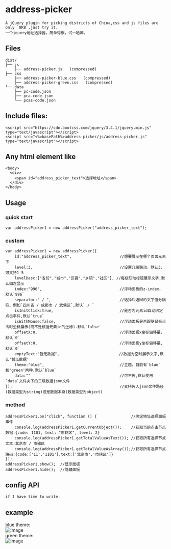 # address-picker
    A jQuery plugin for picking districts of China,css and js files are only `8KB`,just try it.
    一个jquery地址选择器，简单得很，试一哈嘛。
## Files
    dist/
    ├── js
        ├── address-picker.js   (compressed)
    ├── css
        ├── address-picker-blue.css   (compressed)
        ├── address-picker-green.css   (compressed)
    └── data
        ├── pc-code.json
        ├── pca-code.json
        └── pcas-code.json
## Include files:
    <script src="https://cdn.bootcss.com/jquery/3.4.1/jquery.min.js" type="text/javascript"></script>
    <script src="<%=basePath%>address-picker/js/address-picker.js" type="text/javascript"></script>
## Any html element like
    <body>
      <div>
        <span id="address_picker_text">选择地址</span>
      </div>
    </body>
## Usage
### quick start
    var addressPicker1 = new addressPicker("address_picker_text");
### custom
    var addressPicker1 = new addressPicker({
        id:"address_picker_text",                     //想要展示在哪个页面元素下
        level:3,                                      //设置几级联动，默认3，可支持1-5
        levelDesc:["省份","城市","区县","乡镇","社区"], //每级联动标题展示文字,默认如左显示
        index:"996",                                  //浮动面板的z-index，默认`996`
        separator:" / ",                              //选择后返回的文字值分隔符，例如`四川省 / 成都市 / 武侯区`,默认` / `
        isInitClick:true,                             //是否为元素id自动绑定点击事件,默认`true`
        isWithMouse:false,                            //浮动面板是否跟随鼠标点击时坐标展示(而不是根据元素id的坐标).默认`false`
        offsetX:0,                                    //浮动面板x坐标偏移量，默认`0`
        offsetY:0,                                    //浮动面板y坐标偏移量,默认`0`
        emptyText:"暂无数据",                          //数据为空时展示文字,默认'暂无数据'
        theme:"blue",                                 //主题，目前有`blue`和'green'两种,默认`blue`
        data:""                                       //可不传,默认使用`data`文件夹下的三级数据json文件
    });                                               //支持传入json文件路径(数据类型为string)或是数据本身(数据类型为object)
### method
    addressPicker1.on("click", function () {               //绑定地址选择面板事件
        console.log(addressPicker1.getCurrentObject());    //获取当前点击节点数据:{code: 1101, text: "市辖区", level: 2}
        console.log(addressPicker1.getTotalValueAsText()); //获取所有选择节点文本:北京市 / 市辖区
        console.log(addressPicker1.getTotalValueAsArray());//获取所有选择节点编码:{code:['11','1101'],text:['北京市','市辖区']}
	});
    addressPicker1.show();  //显示面板
    addressPicker1.hide();  //隐藏面板
## config API
    if I have time to write.
## example
blue theme:<br>
![image](https://github.com/huchuanfu/address-picker/blob/master/example/blue.png)
<br>green theme:<br>
![image](https://github.com/huchuanfu/address-picker/blob/master/example/green.png)
